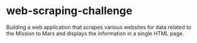 # web-scraping-challenge
Building a web application that scrapes various websites for data related to the Mission to Mars and displays the information in a single HTML page.
